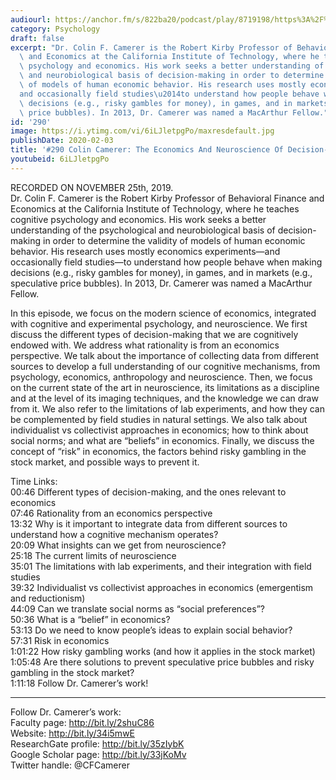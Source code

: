 ```yaml
---
audiourl: https://anchor.fm/s/822ba20/podcast/play/8719198/https%3A%2F%2Fd3ctxlq1ktw2nl.cloudfront.net%2Fproduction%2F2019-10-29%2F36058360-44100-2-d8e2d8b4c4d57.m4a
category: Psychology
draft: false
excerpt: "Dr. Colin F. Camerer is the Robert Kirby Professor of Behavioral Finance\
  \ and Economics at the California Institute of Technology, where he teaches cognitive\
  \ psychology and economics. His work seeks a better understanding of the psychological\
  \ and neurobiological basis of decision-making in order to determine the validity\
  \ of models of human economic behavior. His research uses mostly economics experiments\u2014\
  and occasionally field studies\u2014to understand how people behave when making\
  \ decisions (e.g., risky gambles for money), in games, and in markets (e.g., speculative\
  \ price bubbles). In 2013, Dr. Camerer was named a MacArthur Fellow."
id: '290'
image: https://i.ytimg.com/vi/6iLJletpgPo/maxresdefault.jpg
publishDate: 2020-02-03
title: '#290 Colin Camerer: The Economics And Neuroscience Of Decision-Making'
youtubeid: 6iLJletpgPo
---
```

<div class="timelinks">

RECORDED ON NOVEMBER 25th, 2019.  
Dr. Colin F. Camerer is the Robert Kirby Professor of Behavioral Finance and Economics at the California Institute of Technology, where he teaches cognitive psychology and economics. His work seeks a better understanding of the psychological and neurobiological basis of decision-making in order to determine the validity of models of human economic behavior. His research uses mostly economics experiments—and occasionally field studies—to understand how people behave when making decisions (e.g., risky gambles for money), in games, and in markets (e.g., speculative price bubbles). In 2013, Dr. Camerer was named a MacArthur Fellow.

In this episode, we focus on the modern science of economics, integrated with cognitive and experimental psychology, and neuroscience. We first discuss the different types of decision-making that we are cognitively endowed with. We address what rationality is from an economics perspective. We talk about the importance of collecting data from different sources to develop a full understanding of our cognitive mechanisms, from psychology, economics, anthropology and neuroscience. Then, we focus on the current state of the art in neuroscience, its limitations as a discipline and at the level of its imaging techniques, and the knowledge we can draw from it. We also refer to the limitations of lab experiments, and how they can be complemented by field studies in natural settings. We also talk about individualist vs collectivist approaches in economics; how to think about social norms; and what are “beliefs” in economics. Finally, we discuss the concept of “risk” in economics, the factors behind risky gambling in the stock market, and possible ways to prevent it.

Time Links:  
<time>00:46</time> Different types of decision-making, and the ones relevant to economics  
<time>07:46</time> Rationality from an economics perspective  
<time>13:32</time> Why is it important to integrate data from different sources to understand how a cognitive mechanism operates?  
<time>20:09</time> What insights can we get from neuroscience?  
<time>25:18</time> The current limits of neuroscience  
<time>35:01</time> The limitations with lab experiments, and their integration with field studies  
<time>39:32</time> Individualist vs collectivist approaches in economics (emergentism and reductionism)   
<time>44:09</time> Can we translate social norms as “social preferences”?  
<time>50:36</time> What is a “belief” in economics?  
<time>53:13</time> Do we need to know people’s ideas to explain social behavior?  
<time>57:31</time> Risk in economics  
<time>1:01:22</time> How risky gambling works (and how it applies in the stock market)  
<time>1:05:48</time> Are there solutions to prevent speculative price bubbles and risky gambling in the stock market?  
<time>1:11:18</time> Follow Dr. Camerer’s work!

---

Follow Dr. Camerer’s work:  
Faculty page: http://bit.ly/2shuC86  
Website: http://bit.ly/34i5mwE  
ResearchGate profile: http://bit.ly/35zIybK  
Google Scholar page: http://bit.ly/33jKoMv  
Twitter handle: @CFCamerer
</div>

